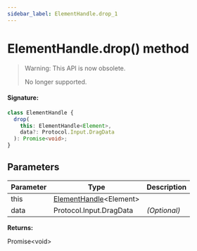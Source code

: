 ```yaml
---
sidebar_label: ElementHandle.drop_1
---
```


# ElementHandle.drop() method

> Warning: This API is now obsolete.
>
> No longer supported.

#### Signature:

```typescript
class ElementHandle {
  drop(
    this: ElementHandle<Element>,
    data?: Protocol.Input.DragData
  ): Promise<void>;
}
```

## Parameters

| Parameter | Type                                                         | Description  |
| --------- | ------------------------------------------------------------ | ------------ |
| this      | [ElementHandle](./puppeteer.elementhandle.md)&lt;Element&gt; |              |
| data      | Protocol.Input.DragData                                      | _(Optional)_ |

**Returns:**

Promise&lt;void&gt;
